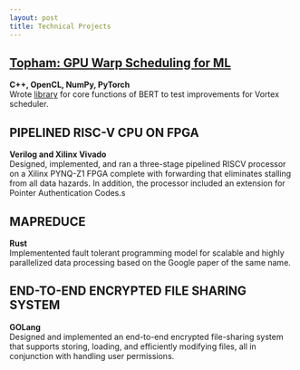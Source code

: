 ```yaml
---
layout: post
title: Technical Projects
---
```

## <a href="https://docs.google.com/presentation/d/1P_JbUmXlIsn-3sVCIA2Nn8m0Jlk0tzEKJ4RPezR2HuA/edit?usp=sharing">Topham: GPU Warp Scheduling for ML</a>   
**C++, OpenCL, NumPy, PyTorch**   
Wrote <a href="https://github.com/isaaccastillod/bert-opencl">library</a> for core functions of BERT to test improvements for Vortex scheduler.

## PIPELINED RISC-V CPU ON FPGA
**Verilog and Xilinx Vivado**   
Designed, implemented, and ran a three-stage pipelined RISCV processor on a Xilinx
PYNQ-Z1 FPGA complete with forwarding that eliminates stalling from all data
hazards. In addition, the processor included an extension for Pointer Authentication
Codes.s

## MAPREDUCE
**Rust**   
Implementented fault tolerant programming model for scalable and highly
parallelized data processing based on the Google paper of the same name.

## END-TO-END ENCRYPTED FILE SHARING SYSTEM
**GOLang**   
Designed and implemented an end-to-end encrypted file-sharing system that
supports storing, loading, and efficiently modifying files, all in conjunction with
handling user permissions.